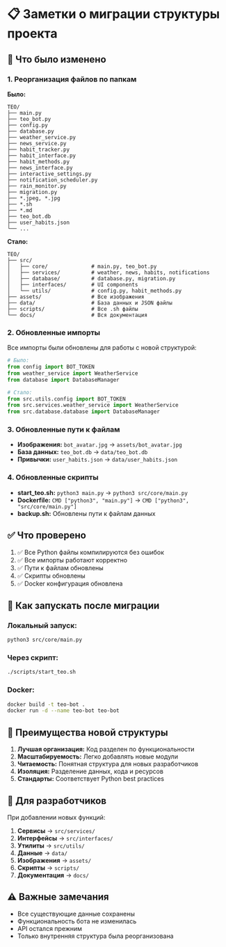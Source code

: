 # 📋 Заметки о миграции структуры проекта

## 🔄 Что было изменено

### 1. Реорганизация файлов по папкам

**Было:**
```
TEO/
├── main.py
├── teo_bot.py
├── config.py
├── database.py
├── weather_service.py
├── news_service.py
├── habit_tracker.py
├── habit_interface.py
├── habit_methods.py
├── news_interface.py
├── interactive_settings.py
├── notification_scheduler.py
├── rain_monitor.py
├── migration.py
├── *.jpeg, *.jpg
├── *.sh
├── *.md
├── teo_bot.db
├── user_habits.json
└── ...
```

**Стало:**
```
TEO/
├── src/
│   ├── core/              # main.py, teo_bot.py
│   ├── services/          # weather, news, habits, notifications
│   ├── database/          # database.py, migration.py
│   ├── interfaces/        # UI components
│   └── utils/             # config.py, habit_methods.py
├── assets/                # Все изображения
├── data/                  # База данных и JSON файлы
├── scripts/               # Все .sh файлы
└── docs/                  # Вся документация
```

### 2. Обновленные импорты

Все импорты были обновлены для работы с новой структурой:

```python
# Было:
from config import BOT_TOKEN
from weather_service import WeatherService
from database import DatabaseManager

# Стало:
from src.utils.config import BOT_TOKEN
from src.services.weather_service import WeatherService
from src.database.database import DatabaseManager
```

### 3. Обновленные пути к файлам

- **Изображения:** `bot_avatar.jpg` → `assets/bot_avatar.jpg`
- **База данных:** `teo_bot.db` → `data/teo_bot.db`
- **Привычки:** `user_habits.json` → `data/user_habits.json`

### 4. Обновленные скрипты

- **start_teo.sh:** `python3 main.py` → `python3 src/core/main.py`
- **Dockerfile:** `CMD ["python3", "main.py"]` → `CMD ["python3", "src/core/main.py"]`
- **backup.sh:** Обновлены пути к файлам данных

## ✅ Что проверено

1. ✅ Все Python файлы компилируются без ошибок
2. ✅ Все импорты работают корректно
3. ✅ Пути к файлам обновлены
4. ✅ Скрипты обновлены
5. ✅ Docker конфигурация обновлена

## 🚀 Как запускать после миграции

### Локальный запуск:
```bash
python3 src/core/main.py
```

### Через скрипт:
```bash
./scripts/start_teo.sh
```

### Docker:
```bash
docker build -t teo-bot .
docker run -d --name teo-bot teo-bot
```

## 📝 Преимущества новой структуры

1. **Лучшая организация:** Код разделен по функциональности
2. **Масштабируемость:** Легко добавлять новые модули
3. **Читаемость:** Понятная структура для новых разработчиков
4. **Изоляция:** Разделение данных, кода и ресурсов
5. **Стандарты:** Соответствует Python best practices

## 🔧 Для разработчиков

При добавлении новых функций:

1. **Сервисы** → `src/services/`
2. **Интерфейсы** → `src/interfaces/`
3. **Утилиты** → `src/utils/`
4. **Данные** → `data/`
5. **Изображения** → `assets/`
6. **Скрипты** → `scripts/`
7. **Документация** → `docs/`

## ⚠️ Важные замечания

- Все существующие данные сохранены
- Функциональность бота не изменилась
- API остался прежним
- Только внутренняя структура была реорганизована
